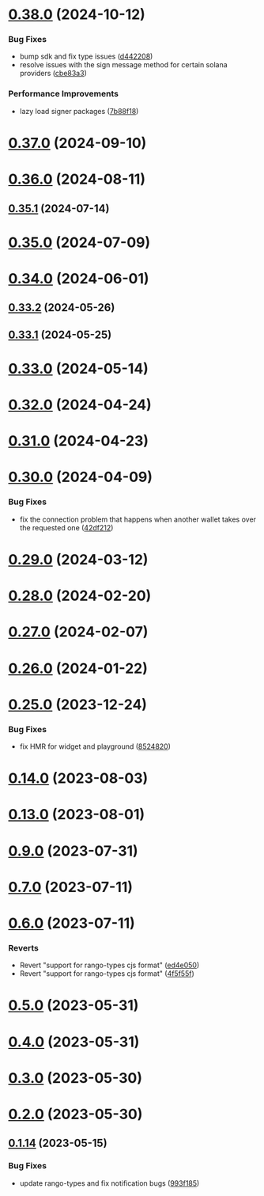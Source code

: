 # [0.38.0](https://github.com/rango-exchange/rango-client/compare/provider-exodus@0.37.0...provider-exodus@0.38.0) (2024-10-12)


### Bug Fixes

* bump sdk and fix type issues ([d442208](https://github.com/rango-exchange/rango-client/commit/d4422083bf5dd27d5f509ce1db7f9560d05428c8))
* resolve issues with the sign message method for certain solana providers ([cbe83a3](https://github.com/rango-exchange/rango-client/commit/cbe83a3da8b48560b206fc2a7fa7cf062cdeaa23))


### Performance Improvements

* lazy load signer packages ([7b88f18](https://github.com/rango-exchange/rango-client/commit/7b88f1834f7b29b4b81ab6c81a07bb88e8ccf55c))



# [0.37.0](https://github.com/rango-exchange/rango-client/compare/provider-exodus@0.36.0...provider-exodus@0.37.0) (2024-09-10)



# [0.36.0](https://github.com/rango-exchange/rango-client/compare/provider-exodus@0.35.1...provider-exodus@0.36.0) (2024-08-11)



## [0.35.1](https://github.com/rango-exchange/rango-client/compare/provider-exodus@0.35.0...provider-exodus@0.35.1) (2024-07-14)



# [0.35.0](https://github.com/rango-exchange/rango-client/compare/provider-exodus@0.33.2...provider-exodus@0.35.0) (2024-07-09)



# [0.34.0](https://github.com/rango-exchange/rango-client/compare/provider-exodus@0.33.2...provider-exodus@0.34.0) (2024-06-01)



## [0.33.2](https://github.com/rango-exchange/rango-client/compare/provider-exodus@0.33.1...provider-exodus@0.33.2) (2024-05-26)



## [0.33.1](https://github.com/rango-exchange/rango-client/compare/provider-exodus@0.33.0...provider-exodus@0.33.1) (2024-05-25)



# [0.33.0](https://github.com/rango-exchange/rango-client/compare/provider-exodus@0.32.0...provider-exodus@0.33.0) (2024-05-14)



# [0.32.0](https://github.com/rango-exchange/rango-client/compare/provider-exodus@0.31.0...provider-exodus@0.32.0) (2024-04-24)



# [0.31.0](https://github.com/rango-exchange/rango-client/compare/provider-exodus@0.30.0...provider-exodus@0.31.0) (2024-04-23)



# [0.30.0](https://github.com/rango-exchange/rango-client/compare/provider-exodus@0.29.0...provider-exodus@0.30.0) (2024-04-09)


### Bug Fixes

* fix the connection problem that happens when another wallet takes over the requested one ([42df212](https://github.com/rango-exchange/rango-client/commit/42df2120aadd84c95045b0bf76844c19305fb59a))



# [0.29.0](https://github.com/rango-exchange/rango-client/compare/provider-exodus@0.28.0...provider-exodus@0.29.0) (2024-03-12)



# [0.28.0](https://github.com/rango-exchange/rango-client/compare/provider-exodus@0.27.0...provider-exodus@0.28.0) (2024-02-20)



# [0.27.0](https://github.com/rango-exchange/rango-client/compare/provider-exodus@0.26.0...provider-exodus@0.27.0) (2024-02-07)



# [0.26.0](https://github.com/rango-exchange/rango-client/compare/provider-exodus@0.25.0...provider-exodus@0.26.0) (2024-01-22)



# [0.25.0](https://github.com/rango-exchange/rango-client/compare/provider-exodus@0.23.0...provider-exodus@0.25.0) (2023-12-24)


### Bug Fixes

* fix HMR for widget and playground ([8524820](https://github.com/rango-exchange/rango-client/commit/8524820f10cf0b8921f3db0c4f620ff98daa4103))



# [0.14.0](https://github.com/rango-exchange/rango-client/compare/provider-exodus@0.13.0...provider-exodus@0.14.0) (2023-08-03)



# [0.13.0](https://github.com/rango-exchange/rango-client/compare/provider-exodus@0.12.0...provider-exodus@0.13.0) (2023-08-01)



# [0.9.0](https://github.com/rango-exchange/rango-client/compare/provider-exodus@0.8.0...provider-exodus@0.9.0) (2023-07-31)



# [0.7.0](https://github.com/rango-exchange/rango-client/compare/provider-exodus@0.6.0...provider-exodus@0.7.0) (2023-07-11)



# [0.6.0](https://github.com/rango-exchange/rango-client/compare/provider-exodus@0.5.0...provider-exodus@0.6.0) (2023-07-11)


### Reverts

* Revert "support for rango-types cjs format" ([ed4e050](https://github.com/rango-exchange/rango-client/commit/ed4e050bfc0dcde7aeffa6b0d73b02080a5721eb))
* Revert "support for rango-types cjs format" ([4f5f55f](https://github.com/rango-exchange/rango-client/commit/4f5f55f96e8daa329588b932b19c291c30f339c4))



# [0.5.0](https://github.com/rango-exchange/rango-client/compare/provider-exodus@0.4.0...provider-exodus@0.5.0) (2023-05-31)



# [0.4.0](https://github.com/rango-exchange/rango-client/compare/provider-exodus@0.3.0...provider-exodus@0.4.0) (2023-05-31)



# [0.3.0](https://github.com/rango-exchange/rango-client/compare/provider-exodus@0.2.0...provider-exodus@0.3.0) (2023-05-30)



# [0.2.0](https://github.com/rango-exchange/rango-client/compare/provider-exodus@0.1.15...provider-exodus@0.2.0) (2023-05-30)



## [0.1.14](https://github.com/rango-exchange/rango-client/compare/provider-exodus@0.1.13...provider-exodus@0.1.14) (2023-05-15)


### Bug Fixes

* update rango-types and fix notification bugs ([993f185](https://github.com/rango-exchange/rango-client/commit/993f185e0b8c5e5e15a2c65ba2d85d1f9c8daa90))



